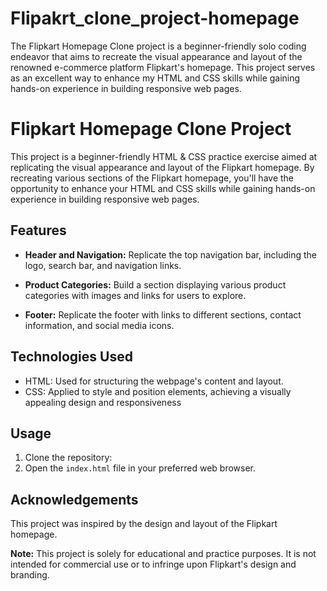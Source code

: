# Flipakrt_clone_project-homepage
The Flipkart Homepage Clone project is a beginner-friendly solo coding endeavor that aims to recreate the visual appearance and layout of the renowned e-commerce platform Flipkart's homepage. This project serves as an excellent way to enhance my HTML and CSS skills while gaining hands-on experience in building responsive web pages. 

# Flipkart Homepage Clone Project


This project is a beginner-friendly HTML & CSS practice exercise aimed at replicating the visual appearance and layout of the Flipkart homepage. By recreating various sections of the Flipkart homepage, you'll have the opportunity to enhance your HTML and CSS skills while gaining hands-on experience in building responsive web pages.

## Features

- **Header and Navigation:** Replicate the top navigation bar, including the logo, search bar, and navigation links.

- **Product Categories:** Build a section displaying various product categories with images and links for users to explore.

- **Footer:** Replicate the footer with links to different sections, contact information, and social media icons.

## Technologies Used

- HTML: Used for structuring the webpage's content and layout.
- CSS: Applied to style and position elements, achieving a visually appealing design and responsiveness

## Usage

1. Clone the repository:
2. Open the `index.html` file in your preferred web browser.

## Acknowledgements

This project was inspired by the design and layout of the Flipkart homepage.


**Note:** This project is solely for educational and practice purposes. It is not intended for commercial use or to infringe upon Flipkart's design and branding.

